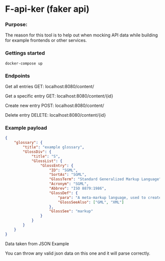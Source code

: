 # F-api-ker (faker api)

### Purpose:
The reason for this tool is to help out when mocking API data while building for example frontends or other services. 

### Gettings started 
```
docker-compose up 
```

### Endpoints
Get all entries
GET: localhost:8080/content/

Get a specific entry
GET: localhost:8080/content/{id}

Create new entry 
POST: localhost:8080/content/

Delete entry 
DELETE: localhost:8080/content/{id}

### Example payload

```json
{
    "glossary": {
        "title": "example glossary",
		"GlossDiv": {
            "title": "S",
			"GlossList": {
                "GlossEntry": {
                    "ID": "SGML",
					"SortAs": "SGML",
					"GlossTerm": "Standard Generalized Markup Language",
					"Acronym": "SGML",
					"Abbrev": "ISO 8879:1986",
					"GlossDef": {
                        "para": "A meta-markup language, used to create markup languages such as DocBook.",
						"GlossSeeAlso": ["GML", "XML"]
                    },
					"GlossSee": "markup"
                }
            }
        }
    }
}
```
Data taken from JSON Example

You can throw any valid json data on this one and it will parse correctly. 
